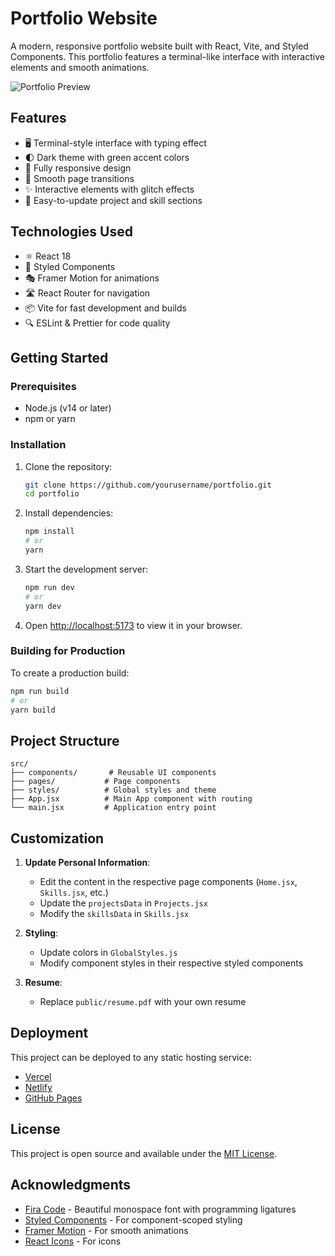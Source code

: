 # Portfolio Website

A modern, responsive portfolio website built with React, Vite, and Styled Components. This portfolio features a terminal-like interface with interactive elements and smooth animations.

![Portfolio Preview](./public/portfolio-preview.png)

## Features

- 🖥️ Terminal-style interface with typing effect
- 🌓 Dark theme with green accent colors
- 📱 Fully responsive design
- 🚀 Smooth page transitions
- ✨ Interactive elements with glitch effects
- 📄 Easy-to-update project and skill sections

## Technologies Used

- ⚛️ React 18
- 🎨 Styled Components
- 🎭 Framer Motion for animations
- 🛣️ React Router for navigation
- 📦 Vite for fast development and builds
- 🔍 ESLint & Prettier for code quality

## Getting Started

### Prerequisites

- Node.js (v14 or later)
- npm or yarn

### Installation

1. Clone the repository:
   ```bash
   git clone https://github.com/yourusername/portfolio.git
   cd portfolio
   ```

2. Install dependencies:
   ```bash
   npm install
   # or
   yarn
   ```

3. Start the development server:
   ```bash
   npm run dev
   # or
   yarn dev
   ```

4. Open [http://localhost:5173](http://localhost:5173) to view it in your browser.

### Building for Production

To create a production build:

```bash
npm run build
# or
yarn build
```

## Project Structure

```
src/
├── components/       # Reusable UI components
├── pages/           # Page components
├── styles/          # Global styles and theme
├── App.jsx          # Main App component with routing
└── main.jsx         # Application entry point
```

## Customization

1. **Update Personal Information**:
   - Edit the content in the respective page components (`Home.jsx`, `Skills.jsx`, etc.)
   - Update the `projectsData` in `Projects.jsx`
   - Modify the `skillsData` in `Skills.jsx`

2. **Styling**:
   - Update colors in `GlobalStyles.js`
   - Modify component styles in their respective styled components

3. **Resume**:
   - Replace `public/resume.pdf` with your own resume

## Deployment

This project can be deployed to any static hosting service:

- [Vercel](https://vercel.com/)
- [Netlify](https://www.netlify.com/)
- [GitHub Pages](https://pages.github.com/)

## License

This project is open source and available under the [MIT License](LICENSE).

## Acknowledgments

- [Fira Code](https://github.com/tonsky/FiraCode) - Beautiful monospace font with programming ligatures
- [Styled Components](https://styled-components.com/) - For component-scoped styling
- [Framer Motion](https://www.framer.com/motion/) - For smooth animations
- [React Icons](https://react-icons.github.io/react-icons/) - For icons

